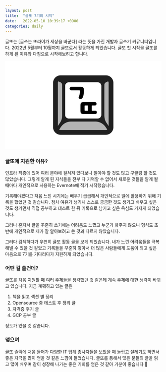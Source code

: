 ```yaml
---
layout: post
title:  "글또 7기의 시작"
date:   2022-05-10 10:39:17 +0900
categories: daily
---
```


글또는 [글쓰는 또라이가 세상을 바꾼다] 라는 뜻을 가진 개발자 글쓰기 커뮤니티입니다.  2022년 5월부터 10월까지 글또로서 활동하게 되었습니다. 글또 첫 시작을 글또를 하게 된 이유와 다짐으로 시작해보려고 합니다.

![geultto-thumbnail.png](./img/geultto-thumbnail.png)

### 글또에 지원한 이유?

인프라 직종에 있어 여러 분야에 걸쳐져 있다보니 알아야 할 것도 많고 구글링 할 것도 많았습니다. 그렇게 알게 된 지식들을 전부 다 기억할 수 없어서 새로운 것들을 알게 될 때마다 개인적으로 사용하는 Evernote에 적기 시작했습니다.

기록해야겠다고 처음 느낀 시기에는 배우기 급급해서 개인적으로 일에 활용하기 위해 기록을 했었던 것 같습니다. 점차 여유가 생기니 스스로 궁금한 것도 생기고 배우고 싶은 것도 생기면서 직접 공부하고 테스트 한 뒤 기록으로 남기고 싶은 욕심도 가지게 되었습니다. 

그러나 혼자서 글을 꾸준히 쓰기에는 어려움도 느꼈고 누군가 봐주지 않으니 형식도 초반에 개인적으로 제가 잘 알아보려고 쓴 것과 다르지 않았습니다. 

그러다 검색하다가 우연히 글또 활동 글을 보게 되었습니다. 내가 느낀 어려움들을 극복해낼 수 있을 것 같았고 기록들을 꾸준히 쌓아서 더 많은 사람들에게 도움이 되고 싶은 마음으로 7기를 기다리다가 지원하게 되었습니다. 


### 어떤 걸 쓸건데?

글또를 처음 지원할 때 여러 주제들을 생각했던 것 같은데 계속 주제에 대한 생각이 바뀌고 있습니다. 지금 계획하고 있는 글은

1. 책을 읽고 섹션 별 정리
2. Opensource 중 테스트 후 정리 글
3. 자격증 후기 글
4. GCP 공부 글

정도가 있을 것 같습니다. 


### 맺으며

글또 슬랙에 처음 들어가 다양한 IT 업계 종사자들을 보았을 때 놀랍고 설레기도 하면서 좋은 자극을 많이 얻을 것 같은 느낌이 들었습니다. 글또를 통해서 많은 분들의 글을 읽고 많이 배우며 같이 성장해 나가는 좋은 기회를 얻은 것 같아 기분이 좋습니다 🙂
